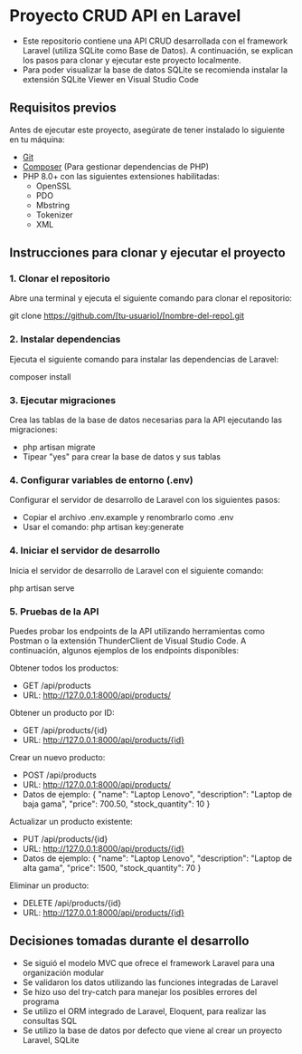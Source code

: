 # Proyecto CRUD API en Laravel

- Este repositorio contiene una API CRUD desarrollada con el framework Laravel (utiliza SQLite como Base de Datos). A continuación, se explican los pasos para clonar y ejecutar este proyecto localmente.
- Para poder visualizar la base de datos SQLite se recomienda instalar la extensión SQLite Viewer en Visual Studio Code

## Requisitos previos

Antes de ejecutar este proyecto, asegúrate de tener instalado lo siguiente en tu máquina:

- [Git](https://git-scm.com/)
- [Composer](https://getcomposer.org/) (Para gestionar dependencias de PHP)
- PHP 8.0+ con las siguientes extensiones habilitadas:
  - OpenSSL
  - PDO
  - Mbstring
  - Tokenizer
  - XML

## Instrucciones para clonar y ejecutar el proyecto

### 1. Clonar el repositorio

Abre una terminal y ejecuta el siguiente comando para clonar el repositorio:

git clone https://github.com/[tu-usuario]/[nombre-del-repo].git

### 2. Instalar dependencias

Ejecuta el siguiente comando para instalar las dependencias de Laravel:

composer install

### 3. Ejecutar migraciones
Crea las tablas de la base de datos necesarias para la API ejecutando las migraciones:

- php artisan migrate
- Tipear "yes" para crear la base de datos y sus tablas

### 4. Configurar variables de entorno (.env)

Configurar el servidor de desarrollo de Laravel con los siguientes pasos:

- Copiar el archivo .env.example y renombrarlo como .env
- Usar el comando: php artisan key:generate

### 4. Iniciar el servidor de desarrollo
Inicia el servidor de desarrollo de Laravel con el siguiente comando:

php artisan serve

### 5. Pruebas de la API
Puedes probar los endpoints de la API utilizando herramientas como Postman o la extensión ThunderClient de Visual Studio Code. A continuación, algunos ejemplos de los endpoints disponibles:

Obtener todos los productos: 
- GET /api/products
- URL: http://127.0.0.1:8000/api/products/

Obtener un producto por ID: 
- GET /api/products/{id}
- URL: http://127.0.0.1:8000/api/products/{id}

Crear un nuevo producto: 
- POST /api/products
- URL: http://127.0.0.1:8000/api/products/
- Datos de ejemplo: {
  "name": "Laptop Lenovo",
  "description": "Laptop de baja gama",
  "price": 700.50,
  "stock_quantity": 10
}

Actualizar un producto existente: 
- PUT /api/products/{id}
- URL: http://127.0.0.1:8000/api/products/{id}
- Datos de ejemplo: {
  "name": "Laptop Lenovo",
  "description": "Laptop de alta gama",
  "price": 1500,
  "stock_quantity": 70
}

Eliminar un producto: 
- DELETE /api/products/{id}
- URL: http://127.0.0.1:8000/api/products/{id}

## Decisiones tomadas durante el desarrollo

- Se siguió el modelo MVC que ofrece el framework Laravel para una organización modular
- Se validaron los datos utilizando las funciones integradas de Laravel
- Se hizo uso del try-catch para manejar los posibles errores del programa
- Se utilizo el ORM integrado de Laravel, Eloquent, para realizar las consultas SQL
- Se utilizo la base de datos por defecto que viene al crear un proyecto Laravel, SQLite
